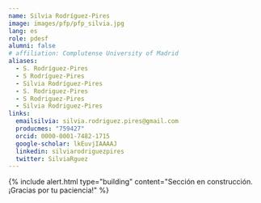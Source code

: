 ```yaml
---
name: Silvia Rodríguez-Pires
image: images/pfp/pfp_silvia.jpg
lang: es
role: pdesf
alumni: false
# affiliation: Complutense University of Madrid
aliases:
  - S. Rodríguez-Pires
  - S Rodríguez-Pires
  - Silvia Rodríguez-Pires
  - S. Rodriguez-Pires
  - S Rodriguez-Pires
  - Silvia Rodriguez-Pires
links:
  emailsilvia: silvia.rodriguez.pires@gmail.com
  producmes: "759427"
  orcid: 0000-0001-7482-1715
  google-scholar: lkEuvjIAAAAJ
  linkedin: silviarodriguezpires
  twitter: SilviaRguez
---
```


{%
  include alert.html
  type="building"
  content="Sección en construcción. ¡Gracias por tu paciencia!"
%}

